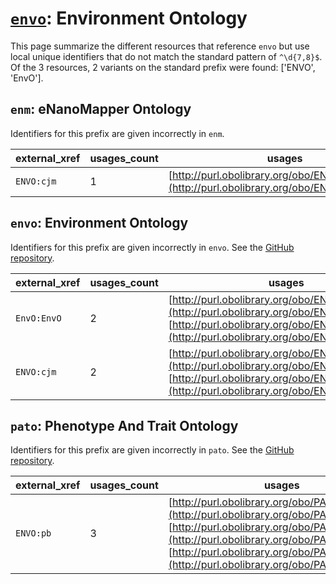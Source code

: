 # [`envo`](https://bioregistry.io/envo): Environment Ontology

This page summarize the different resources that reference `envo`
but use local unique identifiers that do not match the standard pattern of
`^\d{7,8}$`. Of the 3 resources,
2 variants on the standard prefix were found: ['ENVO', 'EnvO'].

## `enm`: eNanoMapper Ontology

Identifiers for this prefix are given incorrectly in `enm`.

| external_xref   |   usages_count | usages                                                                                       |
|-----------------|----------------|----------------------------------------------------------------------------------------------|
| `ENVO:cjm`      |              1 | [http://purl.obolibrary.org/obo/ENVO_00005774](http://purl.obolibrary.org/obo/ENVO_00005774) |

## `envo`: Environment Ontology

Identifiers for this prefix are given incorrectly in `envo`. See the [GitHub repository](https://github.com/EnvironmentOntology/envo).

| external_xref   |   usages_count | usages                                                                                                                                                                                     |
|-----------------|----------------|--------------------------------------------------------------------------------------------------------------------------------------------------------------------------------------------|
| `EnvO:EnvO`     |              2 | [http://purl.obolibrary.org/obo/ENVO_00002036](http://purl.obolibrary.org/obo/ENVO_00002036), [http://purl.obolibrary.org/obo/ENVO_01000739](http://purl.obolibrary.org/obo/ENVO_01000739) |
| `ENVO:cjm`      |              2 | [http://purl.obolibrary.org/obo/ENVO_00005774](http://purl.obolibrary.org/obo/ENVO_00005774), [http://purl.obolibrary.org/obo/ENVO_2000000](http://purl.obolibrary.org/obo/ENVO_2000000)   |

## `pato`: Phenotype And Trait Ontology

Identifiers for this prefix are given incorrectly in `pato`. See the [GitHub repository](https://github.com/pato-ontology/pato).

| external_xref   |   usages_count | usages                                                                                                                                                                                                                                                                             |
|-----------------|----------------|------------------------------------------------------------------------------------------------------------------------------------------------------------------------------------------------------------------------------------------------------------------------------------|
| `ENVO:pb`       |              3 | [http://purl.obolibrary.org/obo/PATO_0015017](http://purl.obolibrary.org/obo/PATO_0015017), [http://purl.obolibrary.org/obo/PATO_0015018](http://purl.obolibrary.org/obo/PATO_0015018), [http://purl.obolibrary.org/obo/PATO_0015029](http://purl.obolibrary.org/obo/PATO_0015029) |

